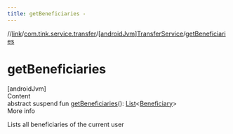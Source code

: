 ```yaml
---
title: getBeneficiaries -
---
```

//[link](../../index.md)/[com.tink.service.transfer](../index.md)/[[androidJvm]TransferService](index.md)/[getBeneficiaries](get-beneficiaries.md)



# getBeneficiaries  
[androidJvm]  
Content  
abstract suspend fun [getBeneficiaries](get-beneficiaries.md)(): [List](https://kotlinlang.org/api/latest/jvm/stdlib/kotlin.collections/-list/index.html)<[Beneficiary](../../com.tink.model.transfer/[android-jvm]-beneficiary/index.md)>  
More info  


Lists all beneficiaries of the current user

  



